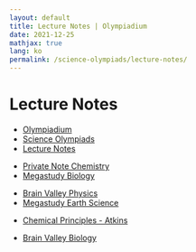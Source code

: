 ```yaml
---
layout: default
title: Lecture Notes | Olympiadium
date: 2021-12-25
mathjax: true
lang: ko
permalink: /science-olympiads/lecture-notes/
---
```

<h1>Lecture Notes</h1>
<ul class="breadcrumb">
	<li><a href="{{ site.baseurl }}/">Olympiadium</a></li> 
	<li><a href="{{ site.baseurl }}/science-olympiads/">Science Olympiads</a></li> 
	<li><a href="{{ site.baseurl }}/science-olympiads/lecture-notes/">Lecture Notes</a></li>
</ul>

<ul class="actions fit big">
<li><a href="{{ page.url}}private-note-chemistry" class="button fit big center"> Private Note Chemistry </a></li>
<li><a href="{{ page.url}}megastudy-biology" class="button fit big center"> Megastudy Biology </a></li>
</ul>
<ul class="actions fit big">
<li><a href="{{ page.url}}brain-valley-physics" class="button fit big center"> Brain Valley Physics </a></li>
<li><a href="{{ page.url}}megastudy-earth-science" class="button fit big center"> Megastudy Earth Science </a></li>
</ul>
<ul class="actions fit big">
<li><a href="{{ page.url}}chemical-principles" class="button fit big center"> Chemical Principles - Atkins </a></li>
</ul>
<ul class="actions fit big">
<li><a href="{{ page.url}}brain-valley-biology" class="button fit big center"> Brain Valley Biology </a></li>
</ul>
